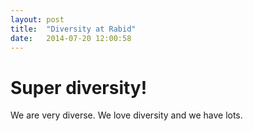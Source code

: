```yaml
---
layout: post
title:  "Diversity at Rabid"
date:   2014-07-20 12:00:58
---
```


# Super diversity!

We are very diverse. We love diversity and we have lots.